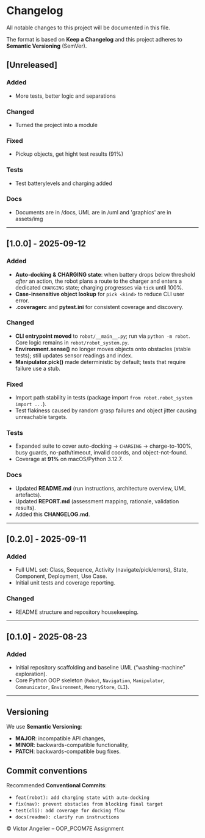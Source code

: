 # Changelog
All notable changes to this project will be documented in this file.

The format is based on **Keep a Changelog** and this project adheres to **Semantic Versioning** (SemVer).

## [Unreleased]
### Added
- More tests, better logic and separations
### Changed
- Turned the project into a module
### Fixed
- Pickup objects, get hight test results (91%)
### Tests
- Test batterylevels and charging added
### Docs
- Documents are in /docs, UML are in /uml and 'graphics' are in assets/img

---

## [1.0.0] - 2025-09-12
### Added
- **Auto-docking & CHARGING state**: when battery drops below threshold *after* an action, the robot plans a route to the charger and enters a dedicated `CHARGING` state; charging progresses via `tick` until 100%.
- **Case-insensitive object lookup** for `pick <kind>` to reduce CLI user error.
- **.coveragerc** and **pytest.ini** for consistent coverage and discovery.

### Changed
- **CLI entrypoint moved** to `robot/__main__.py`; run via `python -m robot`. Core logic remains in `robot/robot_system.py`.
- **Environment.sense()** no longer moves objects onto obstacles (stable tests); still updates sensor readings and index.
- **Manipulator.pick()** made deterministic by default; tests that require failure use a stub.

### Fixed
- Import path stability in tests (package import `from robot.robot_system import ...`).
- Test flakiness caused by random grasp failures and object jitter causing unreachable targets.

### Tests
- Expanded suite to cover auto-docking → `CHARGING` → charge-to-100%, busy guards, no-path/timeout, invalid coords, and object-not-found.
- Coverage at **91%** on macOS/Python 3.12.7.

### Docs
- Updated **README.md** (run instructions, architecture overview, UML artefacts).
- Updated **REPORT.md** (assessment mapping, rationale, validation results).
- Added this **CHANGELOG.md**.

---

## [0.2.0] - 2025-09-11
### Added
- Full UML set: Class, Sequence, Activity (navigate/pick/errors), State, Component, Deployment, Use Case.
- Initial unit tests and coverage reporting.

### Changed
- README structure and repository housekeeping.

---

## [0.1.0] - 2025-08-23
### Added
- Initial repository scaffolding and baseline UML (“washing-machine” exploration).
- Core Python OOP skeleton (`Robot`, `Navigation`, `Manipulator`, `Communicator`, `Environment`, `MemoryStore`, `CLI`).

---

## Versioning
We use **Semantic Versioning**:
- **MAJOR**: incompatible API changes,
- **MINOR**: backwards-compatible functionality,
- **PATCH**: backwards-compatible bug fixes.

## Commit conventions
Recommended **Conventional Commits**:
- `feat(robot): add charging state with auto-docking`
- `fix(nav): prevent obstacles from blocking final target`
- `test(cli): add coverage for docking flow`
- `docs(readme): clarify run instructions`

© Victor Angelier – OOP_PCOM7E Assignment